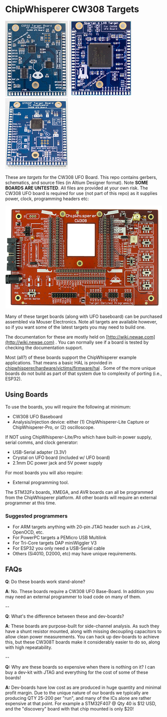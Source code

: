 # ChipWhisperer CW308 Targets #

![](doc/esp32.jpg) ![](doc/s6lx9.jpg) ![](doc/stm32.jpg)

These are *targets* for the CW308 UFO Board. This repo contains gerbers, schematics, and source files (in Altium Designer format). Note **SOME BOARDS ARE UNTESTED**. All files are provided at your own risk. The CW308 UFO board is required for use (not part of this repo) as it supplies power, clock, programming headers etc:

![](doc/cw308_top.png)

Many of these target boards (along with UFO baseboard) can be purchased assembled via Mouser Electronics. Note all targets are available however, so if you want some of the latest targets you may need to build one.

The documentation for these are mostly held on [http://wiki.newae.com](http://wiki.newae.com) . You can normally see if a board is tested by checking the documentation support.

Most (all?) of these boards support the ChipWhisperer example applications. That means a basic HAL is provided in [chipwhisperer/hardware/victims/firmware/hal](https://github.com/newaetech/chipwhisperer/tree/develop/hardware/victims/firmware/hal) . Some of the more unique boards do not build as part of that system due to complexity of porting (i.e., ESP32).

## Using Boards ##

To use the boards, you will require the following at minimum:

* CW308 UFO Baseboard
* Analysis/injection device: either (1) ChipWhisperer-Lite Capture or ChipWhisperer-Pro, or (2) oscilloscope.


If NOT using ChipWhisperer-Lite/Pro which have built-in power supply, serial comms, and clock generator:

* USB-Serial adapter (3.3V)
* Crystal on UFO board (included w/ UFO board)
* 2.1mm DC power jack and 5V power supply

For most boards you will also require:
* External programming tool.

The STM32Fx boards, XMEGA, and AVR boards can all be programmed from the ChipWhisperer platform. All other boards will require an external programmer at this time.

### Suggested programmers ###

* For ARM targets anything with 20-pin JTAG header such as J-Link, OpenOCD, etc.
* For PowerPC targets a PEMicro USB Multilink
* For Tri-Core targets DAP miniWiggler V3
* For ESP32 you only need a USB-Serial cable
* Others (Si4010, D2000, etc) may have unique requirements.

## FAQs ##

**Q**: Do these boards work stand-alone?

**A**: No. These boards require a CW308 UFO Base-Board. In addition you may need an external programmer to load code on many of them.

--

**Q**: What's the difference between these and dev-boards?

**A**: These boards are purpose-built for side-channel analysis. As such they have a shunt resistor mounted, along with missing decoupling capacitors to allow clean power measurements. You can hack up dev-boards to achieve this, but these CW308T boards make it considerably easier to do so, along with high repeatability.

--

**Q:** Why are these boards so expensive when there is nothing on it? I can buy a dev-kit with JTAG and everything for the cost of some of these boards!

**A:** Dev-boards have low cost as are produced in huge quantity and minimal profit margin. Due to the unique nature of our boards we typically are producing QTY 25-200 per "run", and many of the ICs alone are rather expensive at that point. For example a STM32F407 @ Qty 40 is $12 USD, and the "discovery" board with that chip mounted is only $20!

